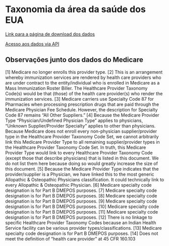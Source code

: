 # Taxonomia da área da saúde dos EUA

[Link para a página de download dos dados](https://data.cms.gov/Medicare-Enrollment/CROSSWALK-MEDICARE-PROVIDER-SUPPLIER-to-HEALTHCARE/j75i-rw8y)

[Acesso aos dados via API](https://data.cms.gov/resource/d9zb-b82r.json)

## Observações junto dos dados do Medicare

[1] Medicare no longer enrolls this provider type.
[2] This is an arrangement whereby immunization services are rendered by health care providers who are under contract to the entity/individual who is enrolled in Medicare as a Mass Immunization Roster Biller. The Healthcare Provider Taxonomy Code(s) would be that (those) of the health care provider(s) who render the immunization services.
[3] Medicare carriers use Specialty Code 87 for Pharmacies when processing prescription drugs that are paid through the Medicare Physician Fee Schedule.  However,  the description for Specialty Code 87 remains “All Other Suppliers.”
[4] Because the Medicare Provider Type “Physician/Undefined Physician Type” applies to physicians,  “Unknown Supplier/Provider Specialty” applies to other than physicians.  Because Medicare does not enroll every non-physician supplier/provider type in the Healthcare Provider Taxonomy Code Set,  we cannot arbitrarily link this Medicare Provider Type to all remaining supplier/provider types in the Healthcare Provider Taxonomy Code Set.  In truth,  this Medicare Provider Type would link to every Healthcare Provider Taxonomy Code (except those that describe physicians) that is listed in this document.  We do not list them here because doing so would greatly increase the size of this document.
[5] Because the Medicare Provider Type indicates that the provider/supplier is a Physician,  we have linked this to the most generic Allopathic & Osteopathic Physicians classification.  It could technically link to every Allopathic & Osteopathic Physician.
[6] Medicare specialty code designation is for Part B DMEPOS purposes.
[7] Medicare specialty code designation is for Part B DMEPOS purposes.
[8] Medicare specialty code designation is for Part B DMEPOS purposes.
[9] Medicare specialty code designation is for Part B DMEPOS purposes.
[10] Medicare specialty code designation is for Part B DMEPOS purposes.
[11] Medicare specialty code designation is for Part B DMEPOS purposes.
[12] There is no linkage to specific Healthcare Provider Taxonomy Codes because an Indian Health Service facility can be various provider types/classifications.
[13] Medicare specialty code designation is for Part B DMEPOS purposes.
[14] Does not meet the definition of “health care provider” at 45 CFR 160.103